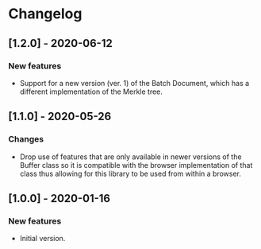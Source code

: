 # Changelog

## [1.2.0] - 2020-06-12

### New features
- Support for a new version (ver. 1) of the Batch Document, which has a different implementation of the Merkle tree.

## [1.1.0] - 2020-05-26

### Changes
- Drop use of features that are only available in newer versions of the Buffer class so it is compatible with the
 browser implementation of that class thus allowing for this library to be used from within a browser.

## [1.0.0] - 2020-01-16

### New features
- Initial version.
